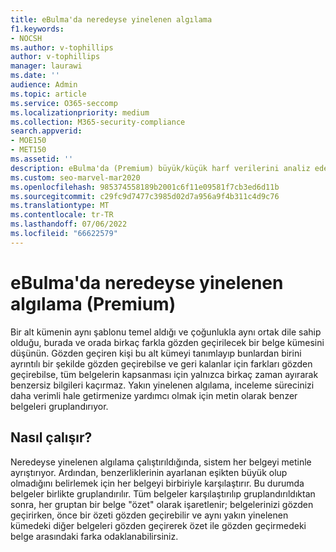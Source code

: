 ```yaml
---
title: eBulma'da neredeyse yinelenen algılama
f1.keywords:
- NOCSH
ms.author: v-tophillips
author: v-tophillips
manager: laurawi
ms.date: ''
audience: Admin
ms.topic: article
ms.service: O365-seccomp
ms.localizationpriority: medium
ms.collection: M365-security-compliance
search.appverid:
- MOE150
- MET150
ms.assetid: ''
description: eBulma'da (Premium) büyük/küçük harf verilerini analiz ederken benzer belgeleri kısa metne göre gruplandırmak için neredeyse yinelenen algılamayı kullanın.
ms.custom: seo-marvel-mar2020
ms.openlocfilehash: 985374558189b2001c6f11e09581f7cb3ed6d11b
ms.sourcegitcommit: c29fc9d7477c3985d02d7a956a9f4b311c4d9c76
ms.translationtype: MT
ms.contentlocale: tr-TR
ms.lasthandoff: 07/06/2022
ms.locfileid: "66622579"
---
```

# <a name="near-duplicate-detection-in-ediscovery-premium"></a>eBulma'da neredeyse yinelenen algılama (Premium)

Bir alt kümenin aynı şablonu temel aldığı ve çoğunlukla aynı ortak dile sahip olduğu, burada ve orada birkaç farkla gözden geçirilecek bir belge kümesini düşünün. Gözden geçiren kişi bu alt kümeyi tanımlayıp bunlardan birini ayrıntılı bir şekilde gözden geçirebilse ve geri kalanlar için farkları gözden geçirebilse, tüm belgelerin kapsanması için yalnızca birkaç zaman ayırarak benzersiz bilgileri kaçırmaz. Yakın yinelenen algılama, inceleme sürecinizi daha verimli hale getirmenize yardımcı olmak için metin olarak benzer belgeleri gruplandırıyor.

## <a name="how-does-it-work"></a>Nasıl çalışır?

Neredeyse yinelenen algılama çalıştırıldığında, sistem her belgeyi metinle ayrıştırıyor. Ardından, benzerliklerinin ayarlanan eşikten büyük olup olmadığını belirlemek için her belgeyi birbiriyle karşılaştırır. Bu durumda belgeler birlikte gruplandırılır. Tüm belgeler karşılaştırılıp gruplandırıldıktan sonra, her gruptan bir belge "özet" olarak işaretlenir; belgelerinizi gözden geçirirken, önce bir özeti gözden geçirebilir ve aynı yakın yinelenen kümedeki diğer belgeleri gözden geçirerek özet ile gözden geçirmedeki belge arasındaki farka odaklanabilirsiniz.
